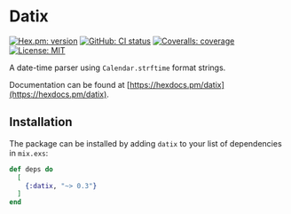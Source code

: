 # Datix
[![Hex.pm: version](https://img.shields.io/hexpm/v/datix.svg?style=flat-square)](https://hex.pm/packages/datix)
[![GitHub: CI status](https://img.shields.io/github/workflow/status/hrzndhrn/datix/CI?style=flat-square)](https://github.com/hrzndhrn/datix/actions)
[![Coveralls: coverage](https://img.shields.io/coveralls/github/hrzndhrn/datix?style=flat-square)](https://coveralls.io/github/hrzndhrn/datix)
[![License: MIT](https://img.shields.io/badge/License-MIT-yellow.svg?style=flat-square)](https://github.com/hrzndhrn/datix/blob/main/LICENSE.md)


A date-time parser using `Calendar.strftime` format strings.

Documentation can be found at [https://hexdocs.pm/datix](https://hexdocs.pm/datix).

## Installation

The package can be installed by adding `datix` to your list of
dependencies in `mix.exs`:

```elixir
def deps do
  [
    {:datix, "~> 0.3"}
  ]
end
```
